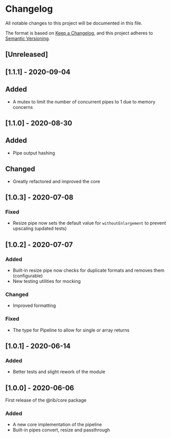 # Changelog

All notable changes to this project will be documented in this file.

The format is based on [Keep a Changelog](https://keepachangelog.com/en/1.0.0/),
and this project adheres to [Semantic Versioning](https://semver.org/spec/v2.0.0.html).

## [Unreleased]

## [1.1.1] - 2020-09-04

## Added

- A mutex to limit the number of concurrent pipes to 1 due to memory concerns

## [1.1.0] - 2020-08-30

## Added

- Pipe output hashing

## Changed

- Greatly refactored and improved the core

## [1.0.3] - 2020-07-08

### Fixed

- Resize pipe now sets the default value for `withoutEnlargement` to prevent upscaling (updated tests)

## [1.0.2] - 2020-07-07

### Added

- Built-in resize pipe now checks for duplicate formats and removes them (configurable)
- New testing utilities for mocking

### Changed

- Improved formatting

### Fixed

- The type for Pipeline to allow for single or array returns

## [1.0.1] - 2020-06-14

### Added

- Better tests and slight rework of the module

## [1.0.0] - 2020-06-06

First release of the @rib/core package

### Added

- A new core implementation of the pipeline
- Built-in pipes convert, resize and passthrough
